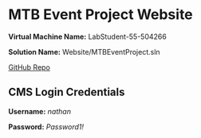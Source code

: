 # MTB Event Project Website

 **Virtual Machine Name:** LabStudent-55-504266

**Solution Name:** Website/MTBEventProject.sln

[GitHub Repo](https://github.com/Nathansykes/MTBEvents-Website)

## CMS Login Credentials
**Username:** *nathan*

**Password:** *Password1!*
